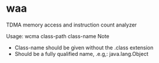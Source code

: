 waa
===

TDMA memory access and instruction count analyzer


Usage: wcma class-path class-name
Note
- Class-name should be given without the .class extension
- Should be a fully qualified name, .e.g,: java.lang.Object
